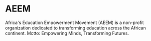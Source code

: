 # AEEM
Africa's Education Empowerment Movement (AEEM) is a non-profit organization dedicated to transforming education across the African continent.  Motto: Empowering Minds, Transforming Futures.
